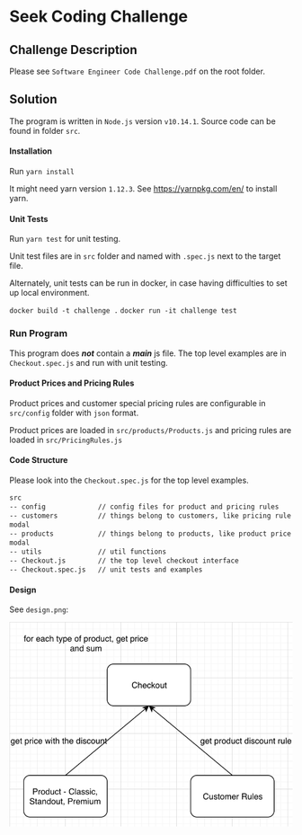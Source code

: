 # Seek Coding Challenge

## Challenge Description

Please see `Software Engineer Code Challenge.pdf` on the root folder.

## Solution

The program is written in `Node.js` version `v10.14.1`. Source code can be found in folder `src`.

#### Installation

Run `yarn install`

It might need yarn version `1.12.3`. See https://yarnpkg.com/en/ to install yarn.

#### Unit Tests

Run `yarn test` for unit testing.

Unit test files are in `src` folder and named with `.spec.js` next to the target file.

Alternately, unit tests can be run in docker, in case having difficulties to set up local environment.

`docker build -t challenge .`
`docker run -it challenge test`

### Run Program

This program does **_not_** contain a **_main_** js file. The top level examples are in `Checkout.spec.js` and run with unit testing.

#### Product Prices and Pricing Rules

Product prices and customer special pricing rules are configurable in `src/config` folder with `json` format.

Product prices are loaded in `src/products/Products.js` and pricing rules are loaded in `src/PricingRules.js`

#### Code Structure

Please look into the `Checkout.spec.js` for the top level examples.

```
src
-- config             // config files for product and pricing rules
-- customers          // things belong to customers, like pricing rule modal
-- products           // things belong to products, like product price modal
-- utils              // util functions
-- Checkout.js        // the top level checkout interface
-- Checkout.spec.js   // unit tests and examples
```

#### Design

See `design.png`:

![alt text](./design.png 'design of models')

